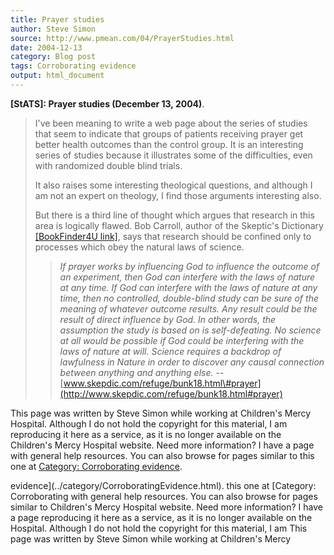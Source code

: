 ```yaml
---
title: Prayer studies
author: Steve Simon
source: http://www.pmean.com/04/PrayerStudies.html
date: 2004-12-13
category: Blog post
tags: Corroborating evidence
output: html_document
---
```

**[StATS]: Prayer studies (December 13, 2004)**.

> I\'ve been meaning to write a web page about the series of studies
> that seem to indicate that groups of patients receiving prayer get
> better health outcomes than the control group. It is an interesting
> series of studies because it illustrates some of the difficulties,
> even with randomized double blind trials.
>
> It also raises some interesting theological questions, and although I
> am not an expert on theology, I find those arguments interesting also.
>
> But there is a third line of thought which argues that research in
> this area is logically flawed. Bob Carroll, author of the Skeptic\'s
> Dictionary [\[BookFinder4U
> link\]](http://www.bookfinder4u.com/detail/0471272426.html), says that
> research should be confined only to processes which obey the natural
> laws of science.
>
> > *If prayer works by influencing God to influence the outcome of an
> > experiment, then God can interfere with the laws of nature at any
> > time. If God can interfere with the laws of nature at any time, then
> > no controlled, double-blind study can be sure of the meaning of
> > whatever outcome results. Any result could be the result of direct
> > influence by God. In other words, the assumption the study is based
> > on is self-defeating. No science at all would be possible if God
> > could be interfering with the laws of nature at will. Science
> > requires a backdrop of lawfulness in Nature in order to discover any
> > causal connection between anything and anything else.* \--
> > [www.skepdic.com/refuge/bunk18.html\#prayer](http://www.skepdic.com/refuge/bunk18.html#prayer)

This page was written by Steve Simon while working at Children\'s Mercy
Hospital. Although I do not hold the copyright for this material, I am
reproducing it here as a service, as it is no longer available on the
Children\'s Mercy Hospital website. Need more information? I have a page
with general help resources. You can also browse for pages similar to
this one at [Category: Corroborating
evidence](../category/CorroboratingEvidence.html).
<!---More--->
evidence](../category/CorroboratingEvidence.html).
this one at [Category: Corroborating
with general help resources. You can also browse for pages similar to
Children\'s Mercy Hospital website. Need more information? I have a page
reproducing it here as a service, as it is no longer available on the
Hospital. Although I do not hold the copyright for this material, I am
This page was written by Steve Simon while working at Children\'s Mercy

<!---Do not use
**[StATS]: Prayer studies (December 13, 2004)**.
This page was written by Steve Simon while working at Children\'s Mercy
Hospital. Although I do not hold the copyright for this material, I am
reproducing it here as a service, as it is no longer available on the
Children\'s Mercy Hospital website. Need more information? I have a page
with general help resources. You can also browse for pages similar to
this one at [Category: Corroborating
evidence](../category/CorroboratingEvidence.html).
--->

